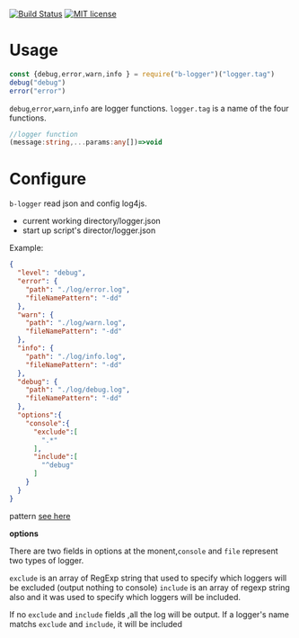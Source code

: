 [![Build Status](https://travis-ci.org/{{github-user-name}}/{{github-app-name}}.svg?branch=master)](https://travis-ci.org/{{github-user-name}}/{{github-app-name}}.svg?branch=master)
[![MIT license](http://img.shields.io/badge/license-MIT-brightgreen.svg)](http://opensource.org/licenses/MIT)

# Usage
```javascript
const {debug,error,warn,info } = require("b-logger")("logger.tag")
debug("debug")
error("error")
```
`debug`,`error`,`warn`,`info` are logger functions.
`logger.tag` is a name of the four functions.

```typescript
//logger function
(message:string,...params:any[])=>void
```

# Configure

`b-logger` read json and config log4js. 

+ current working directory/logger.json
+ start up script's director/logger.json

Example:

```json
{
  "level": "debug",
  "error": {
    "path": "./log/error.log",
    "fileNamePattern": "-dd"
  },
  "warn": {
    "path": "./log/warn.log",
    "fileNamePattern": "-dd"
  },
  "info": {
    "path": "./log/info.log",
    "fileNamePattern": "-dd"
  },
  "debug": {
    "path": "./log/debug.log",
    "fileNamePattern": "-dd"
  },
  "options":{
    "console":{
      "exclude":[
        ".*"
      ],
      "include":[
        "^debug"
      ]
    }
  }
}
```

pattern  <a href="https://github.com/nomiddlename/log4js-node/wiki/Date-rolling-file-appender">see here</a>


**options**

There are two fields in options at the monent,`console` and `file` represent two types of logger.

`exclude` is an array of RegExp string that used to specify which loggers will be excluded (output nothing to console)
`include` is an array of regexp string also and it was used to specify which loggers will be included.

If no `exclude` and `include` fields ,all the log will be output. 
If a logger's name matchs `exclude` and `include`, it will be included